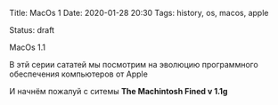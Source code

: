 Title: MacOs 1
Date: 2020-01-28 20:30
Tags: history, os, macos, apple

Status: draft




MacOs 1.1


В этй серии сататей мы посмотрим на эволюцию программного обеспечения компьютеров от Apple


И начнём пожалуй с ситемы **The Machintosh Fined v 1.1g**